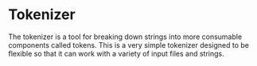 # Tokenizer

The tokenizer is a tool for breaking down strings into more consumable
components called tokens. This is a very simple tokenizer designed to be
flexible so that it can work with a variety of input files and strings.
